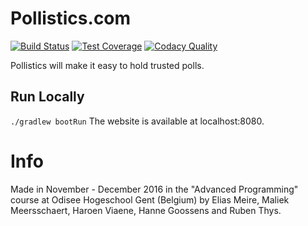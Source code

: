 # Pollistics.com

[![Build Status](https://travis-ci.org/gin-fizz/pollistics.svg?branch=master)](https://travis-ci.org/gin-fizz/pollistics)
[![Test Coverage](https://api.codacy.com/project/badge/Coverage/8d820dc9eca1486aae8bc4a53a122a42)](https://www.codacy.com/app/gin-fizz/pollistics?utm_source=github.com&amp;utm_medium=referral&amp;utm_content=gin-fizz/pollistics&amp;utm_campaign=Badge_Grade)
[![Codacy Quality](https://api.codacy.com/project/badge/Grade/8d820dc9eca1486aae8bc4a53a122a42)](https://www.codacy.com/app/gin-fizz/pollistics?utm_source=github.com&amp;utm_medium=referral&amp;utm_content=gin-fizz/pollistics&amp;utm_campaign=Badge_Grade)


Pollistics will make it easy to hold trusted polls.

## Run Locally
`./gradlew bootRun`
The website is available at localhost:8080.

# Info

Made in November - December 2016 in the "Advanced Programming" course at Odisee Hogeschool Gent (Belgium) by
Elias Meire, Maliek Meersschaert, Haroen Viaene, Hanne Goossens and Ruben Thys.

